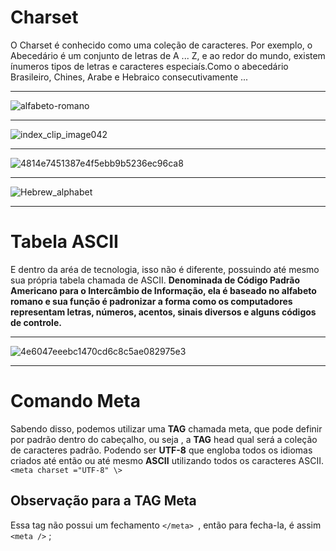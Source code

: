# Charset 
O Charset é conhecido como uma coleção de caracteres. Por exemplo, o Abecedário é um conjunto de letras de A ... Z, 
e ao redor do mundo, existem ínumeros tipos de letras e caracteres especiaís.Como o abecedário Brasileiro, Chines, Arabe e Hebraico consecutivamente ... 
***
![alfabeto-romano](https://github.com/Karlos-Eduardo-Mrqs/Trabalhos_Operacionais/assets/172524894/9c4e7fdb-388d-4acf-8562-e4076e4b2886)
***
![index_clip_image042](https://github.com/Karlos-Eduardo-Mrqs/Trabalhos_Operacionais/assets/172524894/c3b4dc79-a589-46ad-8818-80ea0b106918)
***
![4814e7451387e4f5ebb9b5236ec96ca8](https://github.com/Karlos-Eduardo-Mrqs/Trabalhos_Operacionais/assets/172524894/ffd1ed89-308f-4c85-8e49-c576fbd3d28d)
***
![Hebrew_alphabet](https://github.com/Karlos-Eduardo-Mrqs/Trabalhos_Operacionais/assets/172524894/3fc29925-d2e2-4abd-af72-abe85b85701f)
***
# Tabela ASCII 
E dentro da aréa de tecnologia, isso não é diferente, possuindo até mesmo sua própria tabela chamada de ASCII.
**Denominada de Código Padrão Americano para o Intercâmbio de Informação, ela é baseado no alfabeto romano e 
sua função é padronizar a forma como os computadores representam letras, números, acentos, sinais diversos e 
alguns códigos de controle.**
***
![4e6047eeebc1470cd6c8c5ae082975e3](https://github.com/Karlos-Eduardo-Mrqs/Trabalhos_Operacionais/assets/172524894/6cd28b1c-4567-4ba0-ad52-db2419d2ed29)
***

# Comando Meta
Sabendo disso, podemos utilizar uma **TAG** chamada meta, que pode definir por padrão dentro do cabeçalho, ou seja , a **TAG** head qual será a coleção de caracteres padrão. Podendo ser **UTF-8** que engloba todos os idiomas criados até então ou até mesmo **ASCII** utilizando todos os caracteres ASCII.
`` <meta charset ="UTF-8" \> ``
## Observação para a TAG Meta
Essa tag não possui um fechamento ``</meta> ``, então para fecha-la, é assim `` <meta /> `` ; 
